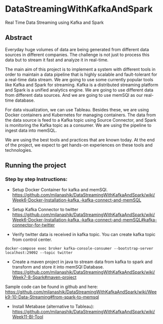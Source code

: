 # DataStreamingWithKafkaAndSpark
Real Time Data Streaming using Kafka and Spark

## Abstract

Everyday huge volumes of data are being generated from different data sources in different companies. The challenge is not just to process this data but to stream it fast and analyze it in real-time.

The main aim of this project is to implement a system with different tools in order to maintain a data pipeline that is highly scalable and fault-tolerant for a real-time data stream. We are going to use some currently popular tools like Kafka and Spark for streaming. Kafka is a distributed streaming platform and Spark is a unified analytics engine. We are going to use different data from different data sources. And we are going to use memSQl as our real-time database.

For data visualization, we can use Tableau. Besides these, we are using Docker containers and Kubernetes for managing containers. The data from the data source is feed to a Kafka topic using Source Connector, and Spark is monitoring the Kafka topic as a consumer. We are using the pipeline to ingest data into memSQL.

We are using the best tools and practices that are known today. At the end of the project, we expect to get hands-on experiences on these tools and technologies.

## Running the project
 ### Step by step Instructions:
  - Setup Docker Container for kafka and memSQl.
  https://github.com/milanashik/DataStreamingWithKafkaAndSpark/wiki/Week6-Docker-Installation-kafka,-kafka-connect-and-memSQL
  
  - Setup Kafka Connector to twitter
  https://github.com/milanashik/DataStreamingWithKafkaAndSpark/wiki/Week6-Docker-Installation-kafka,-kafka-connect-and-memSQL#kafka-connector-for-twitter
  
  - Verify twitter data is received in kafka topic. You can create kafka topic from control center.
  ```
  docker-compose exec broker kafka-console-consumer --bootstrap-server localhost:29092 --topic twitter
  ```
  
  -  Create a maven project in java to stream data from kafka to spark and transform and store it into memSQl Database.
  https://github.com/milanashik/DataStreamingWithKafkaAndSpark/wiki/Week7-8-Spark#maven-project
  
  Sample code can be found in github and here:
  https://github.com/milanashik/DataStreamingWithKafkaAndSpark/wiki/Week9-10-Data-Streaming#from-spark-to-memsql
  
  - Install Metabase (alternative to Tableau):
  https://github.com/milanashik/DataStreamingWithKafkaAndSpark/wiki/Week11-BI-Tool
  
  
  
